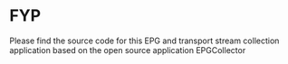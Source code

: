 # FYP
Please find the source code for this EPG and transport stream collection application based on the open source application EPGCollector
